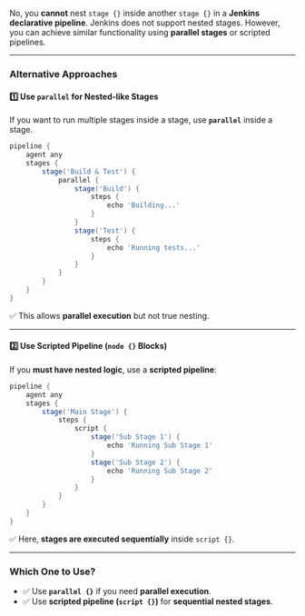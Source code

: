 No, you **cannot** nest `stage {}` inside another `stage {}` in a **Jenkins declarative pipeline**. Jenkins does not support nested stages. However, you can achieve similar functionality using **parallel stages** or scripted pipelines.

---

### **Alternative Approaches**
#### **1️⃣ Use `parallel` for Nested-like Stages**
If you want to run multiple stages inside a stage, use **`parallel`** inside a stage.

```groovy
pipeline {
    agent any
    stages {
        stage('Build & Test') {
            parallel {
                stage('Build') {
                    steps {
                        echo 'Building...'
                    }
                }
                stage('Test') {
                    steps {
                        echo 'Running tests...'
                    }
                }
            }
        }
    }
}
```
✅ This allows **parallel execution** but not true nesting.

---

#### **2️⃣ Use Scripted Pipeline (`node {}` Blocks)**
If you **must have nested logic**, use a **scripted pipeline**:

```groovy
pipeline {
    agent any
    stages {
        stage('Main Stage') {
            steps {
                script {
                    stage('Sub Stage 1') {
                        echo 'Running Sub Stage 1'
                    }
                    stage('Sub Stage 2') {
                        echo 'Running Sub Stage 2'
                    }
                }
            }
        }
    }
}
```
✅ Here, **stages are executed sequentially** inside `script {}`.

---

### **Which One to Use?**
- ✅ Use **`parallel {}`** if you need **parallel execution**.
- ✅ Use **scripted pipeline (`script {}`)** for **sequential nested stages**.


